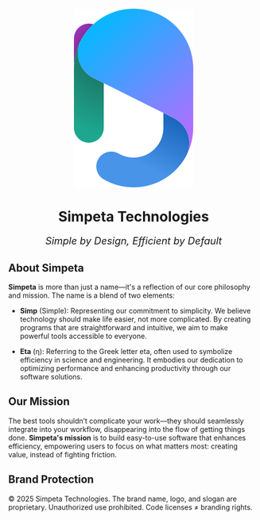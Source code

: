 <div align="center">

![simpeta-logo](./img/logo.svg)

# Simpeta Technologies

<p style="font-style:italic;font-size:20px">Simple by Design, Efficient by Default</p>

</div>

## About Simpeta

**Simpeta** is more than just a name—it's a reflection of our core philosophy and mission. The name is a blend of two elements:

- **Simp** (Simple): Representing our commitment to simplicity. We believe technology should make life easier, not more complicated. By creating programs that are straightforward and intuitive, we aim to make powerful tools accessible to everyone.

- **Eta** (η): Referring to the Greek letter eta, often used to symbolize efficiency in science and engineering. It embodies our dedication to optimizing performance and enhancing productivity through our software solutions.

## Our Mission

The best tools shouldn’t complicate your work—they should seamlessly integrate into your workflow, disappearing into the flow of getting things done. **Simpeta's mission** is to build easy-to-use software that enhances efficiency, empowering users to focus on what matters most: creating value, instead of fighting friction.

## Brand Protection

© 2025 Simpeta Technologies.
The brand name, logo, and slogan are proprietary.
Unauthorized use prohibited. Code licenses ≠ branding rights.